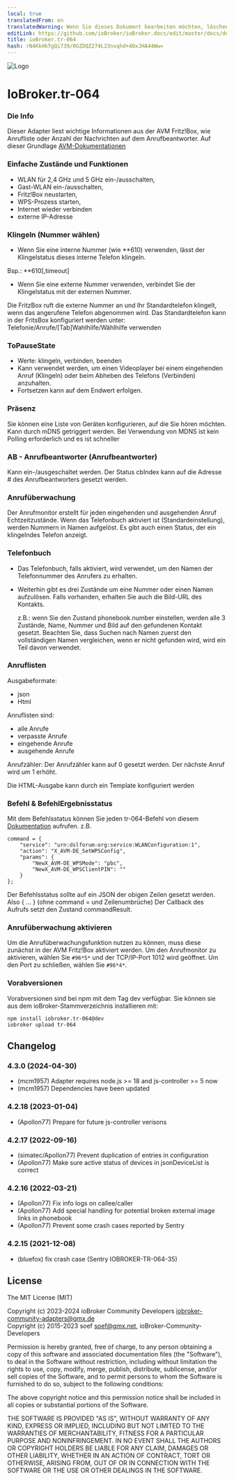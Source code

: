 ```yaml
---
local: true
translatedFrom: en
translatedWarning: Wenn Sie dieses Dokument bearbeiten möchten, löschen Sie bitte das Feld "translationsFrom". Andernfalls wird dieses Dokument automatisch erneut übersetzt
editLink: https://github.com/ioBroker/ioBroker.docs/edit/master/docs/de/adapterref/iobroker.tr-064/README.md
title: ioBroker.tr-064
hash: rN4KkHkTgQi739/0GZDQZ274L23nvqhd+4OxJHA44Ww=
---
```

![Logo](../../../en/adapterref/iobroker.tr-064/media/tr-064.png)

# IoBroker.tr-064
### Die Info
Dieser Adapter liest wichtige Informationen aus der AVM Fritz!Box, wie Anrufliste oder Anzahl der Nachrichten auf dem Anrufbeantworter.
Auf dieser Grundlage [AVM-Dokumentationen](https://avm.de/service/schnittstellen/)

### Einfache Zustände und Funktionen
- WLAN für 2,4 GHz und 5 GHz ein-/ausschalten,
- Gast-WLAN ein-/ausschalten,
- Fritz!Box neustarten,
- WPS-Prozess starten,
- Internet wieder verbinden
- externe IP-Adresse

### Klingeln (Nummer wählen)
- Wenn Sie eine interne Nummer (wie **610) verwenden, lässt der Klingelstatus dieses interne Telefon klingeln.

Bsp.: **610[,timeout]

- Wenn Sie eine externe Nummer verwenden, verbindet Sie der Klingelstatus mit der externen Nummer.

Die FritzBox ruft die externe Nummer an und Ihr Standardtelefon klingelt, wenn das angerufene Telefon abgenommen wird.
Das Standardtelefon kann in der FritsBox konfiguriert werden unter: Telefonie/Anrufe/[Tab]Wahlhilfe/Wählhilfe verwenden

### ToPauseState
- Werte: klingeln, verbinden, beenden
- Kann verwendet werden, um einen Videoplayer bei einem eingehenden Anruf (Klingeln) oder beim Abheben des Telefons (Verbinden) anzuhalten.
- Fortsetzen kann auf dem Endwert erfolgen.

### Präsenz
Sie können eine Liste von Geräten konfigurieren, auf die Sie hören möchten.
Kann durch mDNS getriggert werden. Bei Verwendung von MDNS ist kein Polling erforderlich und es ist schneller

### AB - Anrufbeantworter (Anrufbeantworter)
Kann ein-/ausgeschaltet werden.
Der Status cbIndex kann auf die Adresse # des Anrufbeantworters gesetzt werden.

### Anrufüberwachung
Der Anrufmonitor erstellt für jeden eingehenden und ausgehenden Anruf Echtzeitzustände.
Wenn das Telefonbuch aktiviert ist (Standardeinstellung), werden Nummern in Namen aufgelöst. Es gibt auch einen Status, der ein klingelndes Telefon anzeigt.

### Telefonbuch
- Das Telefonbuch, falls aktiviert, wird verwendet, um den Namen der Telefonnummer des Anrufers zu erhalten.
- Weiterhin gibt es drei Zustände um eine Nummer oder einen Namen aufzulösen. Falls vorhanden, erhalten Sie auch die Bild-URL des Kontakts.

  z.B.: wenn Sie den Zustand phonebook.number einstellen, werden alle 3 Zustände, Name, Nummer und Bild auf den gefundenen Kontakt gesetzt. Beachten Sie, dass Suchen nach Namen zuerst den vollständigen Namen vergleichen, wenn er nicht gefunden wird, wird ein Teil davon verwendet.

### Anruflisten
Ausgabeformate:

- json
- Html

Anruflisten sind:

- alle Anrufe
- verpasste Anrufe
- eingehende Anrufe
- ausgehende Anrufe

Anrufzähler: Der Anrufzähler kann auf 0 gesetzt werden. Der nächste Anruf wird um 1 erhöht.

Die HTML-Ausgabe kann durch ein Template konfiguriert werden

### Befehl & BefehlErgebnisstatus
Mit dem Befehlsstatus können Sie jeden tr-064-Befehl von diesem [Dokumentation](https://avm.de/service/schnittstellen/) aufrufen.
z.B.

```
command = {
    "service": "urn:dslforum-org:service:WLANConfiguration:1",
    "action": "X_AVM-DE_SetWPSConfig",
    "params": {
        "NewX_AVM-DE_WPSMode": "pbc",
        "NewX_AVM-DE_WPSClientPIN": ""
    }
};
```

Der Befehlsstatus sollte auf ein JSON der obigen Zeilen gesetzt werden. Also { ... } (ohne command = und Zeilenumbrüche) Der Callback des Aufrufs setzt den Zustand commandResult.

### Anrufüberwachung aktivieren
Um die Anrufüberwachungsfunktion nutzen zu können, muss diese zunächst in der AVM Fritz!Box aktiviert werden.
Um den Anrufmonitor zu aktivieren, wählen Sie ```#96*5*``` und der TCP/IP-Port 1012 wird geöffnet. Um den Port zu schließen, wählen Sie ```#96*4*```.

### Vorabversionen
Vorabversionen sind bei npm mit dem Tag dev verfügbar.
Sie können sie aus dem ioBroker-Stammverzeichnis installieren mit:

```
npm install iobroker.tr-064@dev
iobroker upload tr-064
```

## Changelog
<!--
    Placeholder for the next version (at the beginning of the line):
    ### **WORK IN PROGRESS**
-->
### 4.3.0 (2024-04-30)
* (mcm1957) Adapter requires node.js >= 18 and js-controller >= 5 now
* (mcm1957) Dependencies have been updated

### 4.2.18 (2023-01-04)
* (Apollon77) Prepare for future js-controller verisons

### 4.2.17 (2022-09-16)
* (simatec/Apollon77) Prevent duplication of entries in configuration
* (Apollon77) Make sure active status of devices in jsonDeviceList is correct

### 4.2.16 (2022-03-21)
* (Apollon77) Fix info logs on callee/caller
* (Apollon77) Add special handling for potential broken external image links in phonebook
* (Apollon77) Prevent some crash cases reported by Sentry

### 4.2.15 (2021-12-08)
* (bluefox) fix crash case (Sentry IOBROKER-TR-064-35)

## License
The MIT License (MIT)

Copyright (c) 2023-2024 ioBroker Community Developers <iobroker-community-adapters@gmx.de>  
Copyright (c) 2015-2023 soef <soef@gmx.net>, ioBroker-Community-Developers

Permission is hereby granted, free of charge, to any person obtaining a copy
of this software and associated documentation files (the "Software"), to deal
in the Software without restriction, including without limitation the rights
to use, copy, modify, merge, publish, distribute, sublicense, and/or sell
copies of the Software, and to permit persons to whom the Software is
furnished to do so, subject to the following conditions:

The above copyright notice and this permission notice shall be included in
all copies or substantial portions of the Software.

THE SOFTWARE IS PROVIDED "AS IS", WITHOUT WARRANTY OF ANY KIND, EXPRESS OR
IMPLIED, INCLUDING BUT NOT LIMITED TO THE WARRANTIES OF MERCHANTABILITY,
FITNESS FOR A PARTICULAR PURPOSE AND NONINFRINGEMENT. IN NO EVENT SHALL THE
AUTHORS OR COPYRIGHT HOLDERS BE LIABLE FOR ANY CLAIM, DAMAGES OR OTHER
LIABILITY, WHETHER IN AN ACTION OF CONTRACT, TORT OR OTHERWISE, ARISING FROM,
OUT OF OR IN CONNECTION WITH THE SOFTWARE OR THE USE OR OTHER DEALINGS IN
THE SOFTWARE.